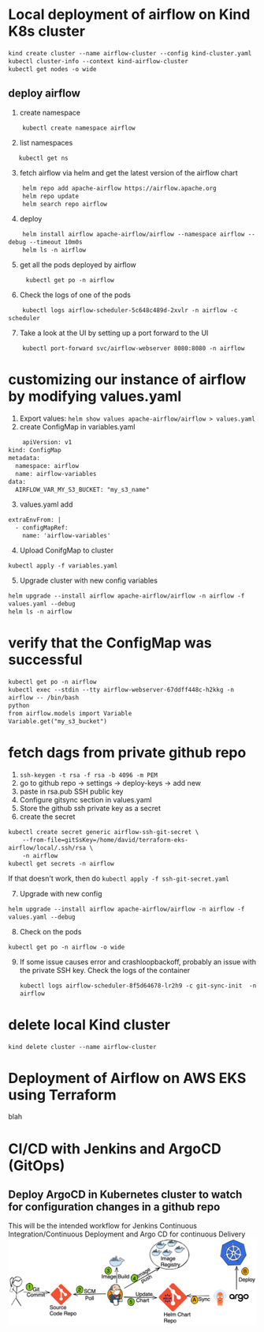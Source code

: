 # Local deployment of airflow on Kind K8s cluster
```
kind create cluster --name airflow-cluster --config kind-cluster.yaml 
kubectl cluster-info --context kind-airflow-cluster
kubectl get nodes -o wide
```


## deploy airflow

1. create namespace
```
    kubectl create namespace airflow
```
2. list namespaces
```
   kubectl get ns
```
3. fetch airflow via helm and get the latest version of the airflow chart
```
    helm repo add apache-airflow https://airflow.apache.org
    helm repo update
    helm search repo airflow
```
4. deploy
```
    helm install airflow apache-airflow/airflow --namespace airflow --debug --timeout 10m0s
    helm ls -n airflow
```
5. get all the pods deployed by airflow
```
     kubectl get po -n airflow
```

6. Check the logs of one of the pods
```
    kubectl logs airflow-scheduler-5c648c489d-2xvlr -n airflow -c scheduler
```
7. Take a look at the UI by setting up a port forward to the UI
```
    kubectl port-forward svc/airflow-webserver 8080:8080 -n airflow
```

# customizing our instance of airflow by modifying values.yaml
1. Export values: ```helm show values apache-airflow/airflow > values.yaml```
2. create ConfigMap in variables.yaml
```
    apiVersion: v1
kind: ConfigMap
metadata:
  namespace: airflow
  name: airflow-variables
data:
  AIRFLOW_VAR_MY_S3_BUCKET: "my_s3_name"
  ```

3. values.yaml add 
```
extraEnvFrom: |
  - configMapRef:
    name: 'airflow-variables'
```

4. Upload ConifgMap to cluster
```
kubectl apply -f variables.yaml
```

5. Upgrade cluster with new config variables
``` 
helm upgrade --install airflow apache-airflow/airflow -n airflow -f values.yaml --debug
helm ls -n airflow
```

# verify that the ConfigMap was successful
```
kubectl get po -n airflow
kubectl exec --stdin --tty airflow-webserver-67ddff448c-h2kkg -n airflow -- /bin/bash
python
from airflow.models import Variable
Variable.get("my_s3_bucket")
```


# fetch dags from private github repo
1. ```ssh-keygen -t rsa -f rsa -b 4096 -m PEM```
2. go to github repo -> settings -> deploy-keys -> add new 
3. paste in rsa.pub SSH public key
4. Configure gitsync section in values.yaml
5. Store the github ssh private key as a secret
6. create the secret
```
kubectl create secret generic airflow-ssh-git-secret \
    --from-file=gitSsKey=/home/david/terraform-eks-airflow/local/.ssh/rsa \
    -n airflow
kubectl get secrets -n airflow
```

If that doesn't work, then do ```kubectl apply -f ssh-git-secret.yaml```

7. Upgrade with new config
```
helm upgrade --install airflow apache-airflow/airflow -n airflow -f values.yaml --debug
```

8.  Check on the pods
```
kubectl get po -n airflow -o wide
```

9. If some issue causes error and crashloopbackoff, probably an issue with the private SSH key. Check
   the logs of the container 
   ```
   kubectl logs airflow-scheduler-8f5d64678-lr2h9 -c git-sync-init  -n airflow
   ```

# delete local Kind cluster
```
kind delete cluster --name airflow-cluster
```

# Deployment of Airflow on AWS EKS using Terraform
blah

# CI/CD with Jenkins and ArgoCD (GitOps)
## Deploy ArgoCD in Kubernetes cluster to watch for configuration changes in a github repo 
This will be the intended workflow for Jenkins Continuous Integration/Continuous Deployment and Argo CD for continuous Delivery
![MLOps workflow orchestration](gitops-argocd.png)
